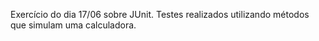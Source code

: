 Exercício do dia 17/06 sobre JUnit. Testes realizados utilizando métodos que simulam uma calculadora.
